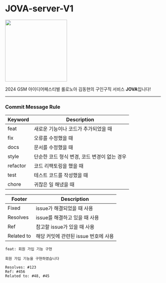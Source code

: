 # JOVA-server-V1

<img src="https://pub-9b6750bc62f84a5c943b4295f6ee659d.r2.dev/JOVA_logo.png" width="200" height="200">

2024 GSM 아이디어페스티벌 롤로노아 김동현의 구인구직 서비스 **JOVA**입니다!

---
### Commit Message Rule
Keyword | Description
--|-- 
feat | 새로운 기능이나 코드가 추가되었을 때
fix | 오류를 수정했을 때
docs | 문서를 수정했을 때
style | 단순한 코드 형식 변경, 코드 변경이 없는 경우
refactor | 코드 리팩토링을 했을 때
test | 테스트 코드를 작성했을 때
chore | 귀찮은 일 해냈을 때

Footer | Description
--|--
Fixed | issue가 해결되었을 때 사용
Resolves | issue를 해결하고 있을 때 사용
Ref | 참고할 issue가 있을 때 사용
Related to | 해당 커밋에 관련된 issue 번호에 사용

```agsl
feat: 회원 가입 기능 구현

회원 가입 기능을 구현하였습니다

Resolves: #123
Ref: #456
Related to: #48, #45
```